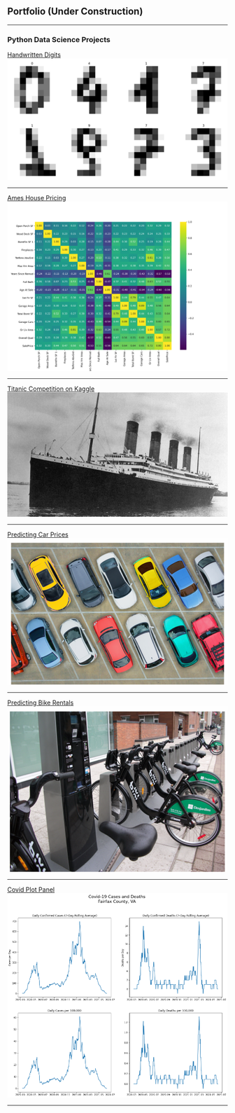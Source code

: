 ## Portfolio (Under Construction)

---

### Python Data Science Projects 

[Handwritten Digits](/projects/handwritten_digits_classifier)
<img src="images/handwritten_digits.png?raw=true"/>

---
[Ames House Pricing](/projects/ames_house_pricing_project.html)
<img src="images/ames_house_pricing_project.png?raw=true"/>

---
[Titanic Competition on Kaggle](/projects/kaggle_titanic.html)
<img src="images/RMS_Titanic.jpg?raw=true"/>

---
[Predicting Car Prices](/projects/predicting_car_prices.html)
<img src="images/car_prices_2.jpg?raw=true"/>

---
[Predicting Bike Rentals](/projects/predicting_bike_rentals.html)
<img src="images/bike_rentals.jpg?raw=true"/>

---
[Covid Plot Panel](/projects/covid_counties_fairfax.html)
<img src="images/output_8_0.png?raw=true"/>

---
